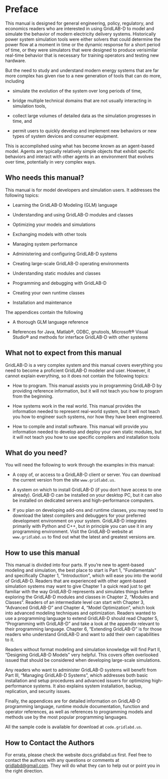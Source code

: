 # Preface

This manual is designed for general engineering, policy, regulatory, and economics readers who are interested in using GridLAB-D to model and simulate the behavior of modern electricity delivery systems.  Historically power system simulation tools were either solvers that could determine the power flow at a moment in time or the dynamic response for a short period of time, or they were simulators that were designed to produce verisimilar real-time behavior that is necessary for training operators and testing new hardware.

But the need to study and understand modern energy systems that are far more complex has given rise to a new generation of tools that can do more, including

 - simulate the evolution of the system over long periods of time,

 - bridge multiple technical domains that are not usually interacting in simulation tools,

 - collect large volumes of detailed data as the simulation progresses in time, and

 - permit users to quickly develop and implement new behaviors or new types of system devices and consumer equipment.

This is accomplished using what has become known as an agent-based model.  Agents are typically relatively simple objects that exhibit specific behaviors and interact with other agents in an environment that evolves over time, potentially in very complex ways.  

## Who needs this manual?

This manual is for model developers and simulation users.  It addresses the following topics:

 - Learning the GridLAB-D Modeling (GLM) language

 - Understanding and using GridLAB-D modules and classes

 - Optimizing your models and simulations

 - Exchanging models with other tools

 - Managing system performance

 - Administering and configuring GridLAB-D systems

 - Creating large-scale GridLAB-D operating environments

 - Understanding static modules and classes

 - Programming and debugging with GridLAB-D

 - Creating your own runtime classes

 - Installation and maintenance

The appendices contain the following

 - A thorough GLM language reference

 - References for Java, Matlab®, ODBC, gnutools, Microsoft® Visual Studio® and methods for interface GridLAB-D with other systems

## What not to expect from this manual

GridLAB-D is a very complex system and this manual covers everything you need to become a proficient GridLAB-D modeler and user.  However, it cannot explain everything, so it does not contain the following topics:

 - How to program.  This manual assists you in programming GridLAB-D by providing reference information, but it will not teach you how to program from the beginning.

 - How systems work in the real world.  This manual provides the information needed to represent real-world system, but it will not teach you how to engineer such systems, nor how they have been engineered.

 - How to compile and install software.  This manual will provide you information needed to develop and deploy your own static modules, but it will not teach you how to use specific compilers and installation tools

## What do you need?

You will need the following to work through the examples in this manual:

 - A copy of, or access to a GridLAB-D client or server.  You can download the current version from the site `www.gridlabd.us`.

 - A system on which to install GridLAB-D (if you don’t have access to one already).  GridLAB-D can be installed on your desktop PC, but it can also be installed on dedicated servers and high-performance computers.

 - If you plan on developing add-ons and runtime classes, you may need to download the latest compilers and debuggers for your preferred development environment on your system.  GridLAB-D integrates primarily with Python and C++, but in principle you can use it in any programming environment.  Visit the GridLAB-D website at `www.gridlabd.us` to find out what the latest and greatest versions are.

## How to use this manual

This manual is divided into four parts.  If you’re new to agent-based modeling and simulation, the best place to start is Part 1, "Fundamentals" and specifically Chapter 1, "Introduction", which will ease you into the world of GridLAB-D.  Readers that are experienced with other agent-based simulation systems may want to give Chapter 1 a quick read just to get familiar with the way GridLAB-D represents and simulates things before exploring the GridLAB-D modules and classes in Chapter 2, “Modules and Classes”.  Readers of an intermediate level can start with Chapter 3, “Advanced GridLAB-D” and Chapter 4, “Model Optimization”, which look into advanced modeling techniques and optimization.  Readers wanted to use a programming language to extend GridLAB-D should read Chapter 5, “Programming with GridLAB-D” and take a look at the appendix relevant to their programming language.  Chapter 6, “Extending GridLAB-D” is for those readers who understand GridLAB-D and want to add their own capabilities to it.

Readers without format modeling and simulation knowledge will find Part II, “Designing GridLAB-D Models” very helpful.  This covers often overlooked issued that should be considered when developing large-scale simulations.

Any readers who want to administer GridLAB-D systems will benefit from Part III, “Managing GridLAB-D Systems”, which addresses both basic installation and setup procedures and advanced issuers for optimizing high-performance systems.  It also explains system installation, backup, replication, and security issues.

Finally, the appendices are for detailed information on GridLAB-D programming language, runtime module documentation, function and operator references, as well as references to programming models and methods use by the most popular programming languages.

All the sample code is available for download at `code.gridlabd.us`.

## How to Contact the Authors

For errata, please check the website docs.gridlabd.us first.  Feel free to contact the authors with any questions or comments at gridlabd@gmail.com. They will do what they can to help out or point you in the right direction.
